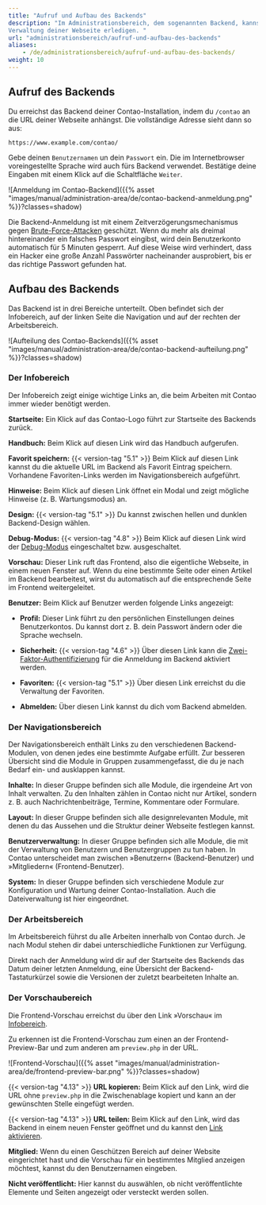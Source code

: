 ```yaml
---
title: "Aufruf und Aufbau des Backends"
description: "Im Administrationsbereich, dem sogenannten Backend, kannst du alle Arbeiten im Zusammenhang mit der 
Verwaltung deiner Webseite erledigen. "
url: "administrationsbereich/aufruf-und-aufbau-des-backends"
aliases:
    - /de/administrationsbereich/aufruf-und-aufbau-des-backends/
weight: 10
---
```


## Aufruf des Backends

Du erreichst das Backend deiner Contao-Installation, indem du `/contao` an die URL deiner Webseite anhängst. Die 
vollständige Adresse sieht dann so aus:

`https://www.example.com/contao/`

Gebe deinen `Benutzernamen` un dein `Passwort` ein. Die im Internetbrowser voreingestellte Sprache wird auch fürs
Backend verwendet. Bestätige deine Eingaben mit einem Klick auf die Schaltfläche `Weiter`. 

![Anmeldung im Contao-Backend]({{% asset "images/manual/administration-area/de/contao-backend-anmeldung.png" %}}?classes=shadow)

Die Backend-Anmeldung ist mit einem Zeitverzögerungsmechanismus gegen [Brute-Force-Attacken](https://de.wikipedia.org/wiki/Brute-Force-Methode) 
geschützt. Wenn du mehr als dreimal hintereinander ein falsches Passwort eingibst, wird dein Benutzerkonto automatisch 
für 5 Minuten gesperrt. Auf diese Weise wird verhindert, dass ein Hacker eine große Anzahl Passwörter nacheinander 
ausprobiert, bis er das richtige Passwort gefunden hat.


## Aufbau des Backends

Das Backend ist in drei Bereiche unterteilt. Oben befindet sich der Infobereich, auf der linken Seite die Navigation und
auf der rechten der Arbeitsbereich.

![Aufteilung des Contao-Backends]({{% asset "images/manual/administration-area/de/contao-backend-aufteilung.png" %}}?classes=shadow)


### Der Infobereich

Der Infobereich zeigt einige wichtige Links an, die beim Arbeiten mit Contao immer wieder benötigt werden.

**Startseite:** Ein Klick auf das Contao-Logo führt zur Startseite des Backends zurück.

**Handbuch:** Beim Klick auf diesen Link wird das Handbuch aufgerufen.

**Favorit speichern:** {{< version-tag "5.1" >}} Beim Klick auf diesen Link kannst du die aktuelle URL im Backend als Favorit Eintrag 
speichern. Vorhandene Favoriten-Links werden im Navigationsbereich aufgeführt.

**Hinweise:** Beim Klick auf diesen Link öffnet ein Modal und zeigt mögliche Hinweise (z. B. Wartungsmodus) an.

**Design:** {{< version-tag "5.1" >}} Du kannst zwischen hellen und dunklen Backend-Design wählen.

**Debug-Modus:** {{< version-tag "4.8" >}} Beim Klick auf diesen Link wird der [Debug-Modus](../../system/debug-modus/) eingeschaltet bzw. ausgeschaltet.

**Vorschau:** Dieser Link ruft das Frontend, also die eigentliche Webseite, in einem neuen Fenster auf. Wenn du eine bestimmte Seite 
oder einen Artikel im Backend bearbeitest, wirst du automatisch auf die entsprechende Seite im Frontend weitergeleitet.

**Benutzer:** Beim Klick auf Benutzer werden folgende Links angezeigt:
  + **Profil:** Dieser Link führt zu den persönlichen Einstellungen deines Benutzerkontos. Du kannst dort z. B. dein Passwort ändern oder 
  die Sprache wechseln.

  + **Sicherheit:** {{< version-tag "4.6" >}} Über diesen Link kann die [Zwei-Faktor-Authentifizierung](https://de.wikipedia.org/wiki/Zwei-Faktor-Authentisierung) 
  für die Anmeldung im Backend aktiviert werden.

  + **Favoriten:** {{< version-tag "5.1" >}} Über diesen Link erreichst du die Verwaltung der Favoriten.

  + **Abmelden:** Über diesen Link kannst du dich vom Backend abmelden.

  

### Der Navigationsbereich

Der Navigationsbereich enthält Links zu den verschiedenen Backend-Modulen, von denen jedes eine bestimmte Aufgabe
erfüllt. Zur besseren Übersicht sind die Module in Gruppen zusammengefasst, die du je nach Bedarf ein- und ausklappen
kannst.

**Inhalte:** In dieser Gruppe befinden sich alle Module, die irgendeine Art von Inhalt verwalten. Zu den Inhalten zählen
in Contao nicht nur Artikel, sondern z. B. auch Nachrichtenbeiträge, Termine, Kommentare oder Formulare.

**Layout:** In dieser Gruppe befinden sich alle designrelevanten Module, mit denen du das Aussehen und die Struktur
deiner Webseite festlegen kannst.

**Benutzerverwaltung:** In dieser Gruppe befinden sich alle Module, die mit der Verwaltung von Benutzern und
Benutzergruppen zu tun haben. In Contao unterscheidet man zwischen »Benutzern« (Backend-Benutzer) und »Mitgliedern«
(Frontend-Benutzer).

**System:** In dieser Gruppe befinden sich verschiedene Module zur Konfiguration und Wartung deiner Contao-Installation.
Auch die Dateiverwaltung ist hier eingeordnet.


### Der Arbeitsbereich

Im Arbeitsbereich führst du alle Arbeiten innerhalb von Contao durch. Je nach Modul stehen dir dabei unterschiedliche
Funktionen zur Verfügung.

Direkt nach der Anmeldung wird dir auf der Startseite des Backends das Datum deiner letzten Anmeldung, eine Übersicht
der Backend-Tastaturkürzel sowie die Versionen der zuletzt bearbeiteten Inhalte an.


### Der Vorschaubereich

Die Frontend-Vorschau erreichst du über den Link »Vorschau« im [Infobereich](#der-infobereich).

Zu erkennen ist die Frontend-Vorschau zum einen an der Frontend-Preview-Bar und zum anderen am `preview.php` in der URL.

![Frontend-Vorschau]({{% asset "images/manual/administration-area/de/frontend-preview-bar.png" %}}?classes=shadow)

{{< version-tag "4.13" >}} **URL kopieren:** Beim Klick auf den Link, wird die URL ohne `preview.php` in die Zwischenablage kopiert und kann an der 
gewünschten Stelle eingefügt werden.

{{< version-tag "4.13" >}}  **URL teilen:** Beim Klick auf den Link, wird das Backend in einem neuen Fenster geöffnet und du kannst den [Link 
aktivieren](../../system/preview-link/).

**Mitglied:** Wenn du einen Geschützen Bereich auf deiner Website eingerichtet hast und die Vorschau für ein bestimmtes 
Mitglied anzeigen möchtest, kannst du den Benutzernamen eingeben.

**Nicht veröffentlicht:** Hier kannst du auswählen, ob nicht veröffentlichte Elemente und Seiten angezeigt oder 
versteckt werden sollen.

